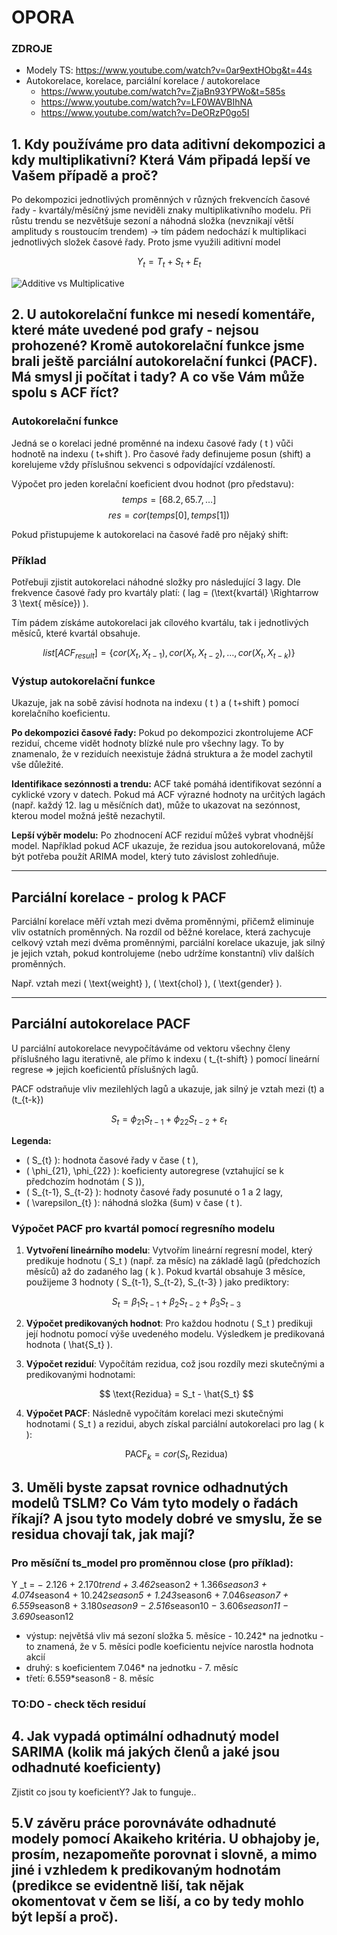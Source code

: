 # OPORA

### ZDROJE

* Modely TS: https://www.youtube.com/watch?v=0ar9extHObg&t=44s
* Autokorelace, korelace, parciální korelace / autokorelace
    * https://www.youtube.com/watch?v=ZjaBn93YPWo&t=585s
    * https://www.youtube.com/watch?v=LF0WAVBIhNA
    * https://www.youtube.com/watch?v=DeORzP0go5I
    
    

## 1. Kdy používáme pro data aditivní dekompozici a kdy multiplikativní? Která Vám připadá lepší ve Vašem případě a proč?

Po dekompozici jednotlivých proměnných v různých frekvencích časové řady - kvartály/měsíčný jsme neviděli znaky multiplikativního modelu. Při růstu trendu se nezvětšuje sezoní a náhodná složka (nevznikají větší amplitudy s roustoucím trendem) -> tím pádem nedochází k multiplikaci jednotlivých složek časové řady. Proto jsme využili aditivní model

$$Y_{t} = T_{t} + S_{t} + E_{t}$$

![Additive vs Multiplicative](https://www.bounteous.com/sites/default/files/additive-vs-multiplicative.png "Additive vs Multiplicative")


## 2. U autokorelační funkce mi nesedí komentáře, které máte uvedené pod grafy - nejsou prohozené? Kromě autokorelační funkce jsme brali ještě parciální autokorelační funkci (PACF). Má smysl ji počítat i tady? A co vše Vám může spolu s ACF říct?

### Autokorelační funkce
Jedná se o korelaci jedné proměnné na indexu časové řady \( t \) vůči hodnotě na indexu \( t+shift \). Pro časové řady definujeme posun (shift) a korelujeme vždy příslušnou sekvenci s odpovídající vzdáleností.

Výpočet pro jeden korelační koeficient dvou hodnot (pro představu):
$$ temps = [68.2, 65.7, \dots] $$
$$ res = cor(temps[0], temps[1]) $$

Pokud přistupujeme k autokorelaci na časové řadě pro nějaký shift:

### Příklad
Potřebuji zjistit autokorelaci náhodné složky pro následující 3 lagy. Dle frekvence časové řady pro kvartály platí: \( lag = (\text{kvartál} \Rightarrow 3 \text{ měsíce}) \).

Tím pádem získáme autokorelaci jak cílového kvartálu, tak i jednotlivých měsíců, které kvartál obsahuje.

$$
list[ACF_{result}] = \{ cor(X_{t}, X_{t-1}), cor(X_{t}, X_{t-2}), \dots, cor(X_{t}, X_{t-k}) \}
$$

### Výstup autokorelační funkce
Ukazuje, jak na sobě závisí hodnota na indexu \( t \) a \( t+shift \) pomocí korelačního koeficientu.

**Po dekompozici časové řady:** Pokud po dekompozici zkontrolujeme ACF reziduí, chceme vidět hodnoty blízké nule pro všechny lagy. To by znamenalo, že v reziduích neexistuje žádná struktura a že model zachytil vše důležité.

**Identifikace sezónnosti a trendu:** ACF také pomáhá identifikovat sezónní a cyklické vzory v datech. Pokud má ACF výrazné hodnoty na určitých lagách (např. každý 12. lag u měsíčních dat), může to ukazovat na sezónnost, kterou model možná ještě nezachytil.

**Lepší výběr modelu:** Po zhodnocení ACF reziduí můžeš vybrat vhodnější model. Například pokud ACF ukazuje, že rezidua jsou autokorelovaná, může být potřeba použít ARIMA model, který tuto závislost zohledňuje.

---

## Parciální korelace - prolog k PACF
Parciální korelace měří vztah mezi dvěma proměnnými, přičemž eliminuje vliv ostatních proměnných. Na rozdíl od běžné korelace, která zachycuje celkový vztah mezi dvěma proměnnými, parciální korelace ukazuje, jak silný je jejich vztah, pokud kontrolujeme (nebo udržíme konstantní) vliv dalších proměnných.

Např. vztah mezi \( \text{weight} \), \( \text{chol} \), \( \text{gender} \).

---

## Parciální autokorelace PACF
U parciální autokorelace nevypočítáváme od vektoru všechny členy příslušného lagu iterativně, ale přímo k indexu \( t_{t-shift} \) pomocí lineární regrese => jejich koeficientů příslušných lagů.

PACF odstraňuje vliv mezilehlých lagů a ukazuje, jak silný je vztah mezi \(t\) a \(t_{t-k}\) 

$$
S_{t} = \phi_{21} S_{t-1} + \phi_{22} S_{t-2} + \varepsilon_{t}
$$

**Legenda:**
- \( S_{t} \): hodnota časové řady v čase \( t \),
- \( \phi_{21}, \phi_{22} \): koeficienty autoregrese (vztahující se k předchozím hodnotám \( S \)),
- \( S_{t-1}, S_{t-2} \): hodnoty časové řady posunuté o 1 a 2 lagy,
- \( \varepsilon_{t} \): náhodná složka (šum) v čase \( t \).

### Výpočet PACF pro kvartál pomocí regresního modelu

1. **Vytvoření lineárního modelu**:
   Vytvořím lineární regresní model, který predikuje hodnotu \( S_t \) (např. za měsíc) na základě lagů (předchozích měsíců) až do zadaného lag \( k \). Pokud kvartál obsahuje 3 měsíce, použijeme 3 hodnoty \( S_{t-1}, S_{t-2}, S_{t-3} \) jako prediktory:
   
   $$ S_t = \beta_1 S_{t-1} + \beta_2 S_{t-2} + \beta_3 S_{t-3} $$

2. **Výpočet predikovaných hodnot**:
   Pro každou hodnotu \( S_t \) predikuji její hodnotu pomocí výše uvedeného modelu. Výsledkem je predikovaná hodnota \( \hat{S_t} \).

3. **Výpočet reziduí**:
   Vypočítám rezidua, což jsou rozdíly mezi skutečnými a predikovanými hodnotami:
   
   $$ \text{Rezidua} = S_t - \hat{S_t} $$

4. **Výpočet PACF**:
   Následně vypočítám korelaci mezi skutečnými hodnotami \( S_t \) a rezidui, abych získal parciální autokorelaci pro lag \( k \):
   
   $$ \text{PACF}_{k} = cor(S_t, \text{Rezidua}) $$

## 3. Uměli byste zapsat rovnice odhadnutých modelů TSLM? Co Vám tyto modely o řadách říkají? A jsou tyto modely dobré ve smyslu, že se residua chovají tak, jak mají?

### Pro měsíční ts_model pro proměnnou close (pro příklad):
Y _t = − 2.126 + 2.170*trend + 3.462*season2 + 1.366*season3 + 4.074*season4 + 10.242*season5 + 1.243*season6 + 7.046*season7 + 6.559*season8 + 3.180*season9 − 2.516*season10 − 3.606*season11 − 3.690*season12

* výstup: největšá vliv má sezoní složka 5. měsíce - 10.242* na jednotku - to znamená, že v 5. měsíci podle koeficientu nejvíce narostla hodnota akcií
* druhý: s koeficientem 7.046* na jednotku  - 7. měsíc
* třetí: 6.559*season8 - 8. měsíc

### TO:DO - check těch residuí

## 4. Jak vypadá optimální odhadnutý model SARIMA (kolik má jakých členů a jaké jsou odhadnuté koeficienty)
Zjistit co jsou ty koeficientY? Jak to funguje..

## 5.V závěru práce porovnáváte odhadnuté modely pomocí Akaikeho kritéria. U obhajoby je, prosím, nezapomeňte porovnat i slovně, a mimo jiné i vzhledem k predikovaným hodnotám (predikce se evidentně liší, tak nějak okomentovat v čem se liší, a co by tedy mohlo být lepší a proč). 
